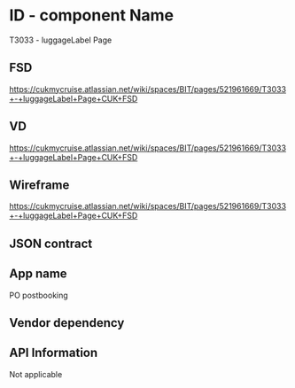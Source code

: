 # ID - component Name
T3033 - luggageLabel Page

## FSD
https://cukmycruise.atlassian.net/wiki/spaces/BIT/pages/521961669/T3033+-+luggageLabel+Page+CUK+FSD
## VD
https://cukmycruise.atlassian.net/wiki/spaces/BIT/pages/521961669/T3033+-+luggageLabel+Page+CUK+FSD
## Wireframe
https://cukmycruise.atlassian.net/wiki/spaces/BIT/pages/521961669/T3033+-+luggageLabel+Page+CUK+FSD
## JSON contract

## App name
PO postbooking

## Vendor dependency

## API Information
Not applicable


